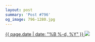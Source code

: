 ```yaml
---
layout: post
summary: 'Post #796'
og_image: 796-1280.jpg
---
```


<p>
 <time>
  <a href="/796">
   {{ page.date | date: "%B %-d, %Y" }}
  </a>
 </time>
 <a href="/796">
  <img sizes="(min-width: 700px) 50vw, calc(100vw - 2rem)" src="{{ site.assets_url }}/796-640.jpg" srcset="{{ site.assets_url }}/796-320.jpg 320w, {{ site.assets_url }}/796-640.jpg 640w, {{ site.assets_url }}/796-960.jpg 960w, {{ site.assets_url }}/796-1280.jpg 1280w"/>
 </a>
</p>
